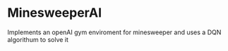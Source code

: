 # MinesweeperAI
Implements an openAI gym enviroment for minesweeper and uses a DQN algorithum to solve it
